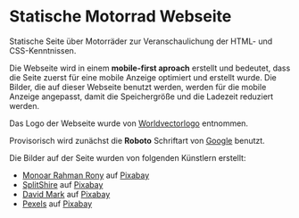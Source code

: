 # Statische Motorrad Webseite
Statische Seite über Motorräder zur Veranschaulichung der HTML- und CSS-Kenntnissen.

Die Webseite wird in einem **mobile-first aproach** erstellt und bedeutet, dass die Seite zuerst für eine mobile Anzeige optimiert und erstellt wurde. Die Bilder, die auf dieser Webseite benutzt werden, werden für die mobile Anzeige angepasst, damit die Speichergröße und die Ladezeit reduziert werden. 

Das Logo der Webseite wurde von [Worldvectorlogo](https://worldvectorlogo.com/de) entnommen. 

Provisorisch wird zunächst die **Roboto** Schriftart von [Google](https://fonts.google.com/) benutzt.

Die Bilder auf der Seite wurden von folgenden Künstlern erstellt:
- <a href="https://pixabay.com/de/users/monoar_cgi_artist-2240009/?utm_source=link-attribution&utm_medium=referral&utm_campaign=image&utm_content=1313343">Monoar Rahman Rony</a> auf <a href="https://pixabay.com/de//?utm_source=link-attribution&utm_medium=referral&utm_campaign=image&utm_content=1313343">Pixabay</a>
- <a href="https://pixabay.com/de/users/splitshire-364019/?utm_source=link-attribution&utm_medium=referral&utm_campaign=image&utm_content=407186">SplitShire</a> auf <a href="https://pixabay.com/de//?utm_source=link-attribution&utm_medium=referral&utm_campaign=image&utm_content=407186">Pixabay</a>
- <a href="https://pixabay.com/de/users/12019-12019/?utm_source=link-attribution&utm_medium=referral&utm_campaign=image&utm_content=1905281">David Mark</a> auf <a href="https://pixabay.com/de//?utm_source=link-attribution&utm_medium=referral&utm_campaign=image&utm_content=1905281">Pixabay</a>
- <a href="https://pixabay.com/de/users/pexels-2286921/?utm_source=link-attribution&utm_medium=referral&utm_campaign=image&utm_content=1283299">Pexels</a> auf <a href="https://pixabay.com/de//?utm_source=link-attribution&utm_medium=referral&utm_campaign=image&utm_content=1283299">Pixabay</a>